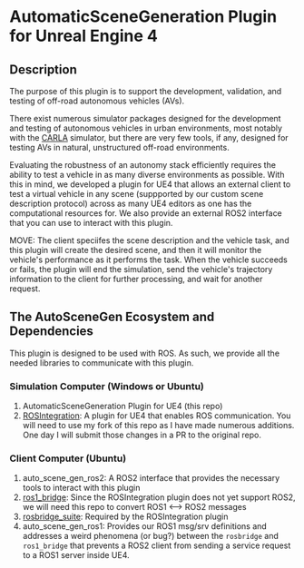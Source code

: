 # AutomaticSceneGeneration Plugin for Unreal Engine 4

## Description
The purpose of this plugin is to support the development, validation, and testing of off-road autonomous vehicles (AVs). 

There exist numerous simulator packages designed for the development and testing of autonomous vehicles in urban environments, most notably with the [CARLA](https://carla.org/) simulator, but there are very few tools, if any, designed for testing AVs in natural, unstructured off-road environments. 

Evaluating the robustness of an autonomy stack efficiently requires the ability to test a vehicle in as many diverse environments as possible. With this in mind, we developed a plugin for UE4 that allows an external client to test a virtual vehicle in any scene (suppported by our custom scene description protocol) across as many UE4 editors as one has the computational resources for. We also provide an external ROS2 interface that you can use to interact with this plugin.

MOVE: The client speciifes the scene description and the vehicle task, and this plugin will create the desired scene, and then it will monitor the vehicle's performance as it performs the task. When the vehicle succeeds or fails, the plugin will end the simulation, send the vehicle's trajectory information to the client for further processing, and wait for another request.

## The AutoSceneGen Ecosystem and Dependencies

This plugin is designed to be used with ROS. As such, we provide all the needed libraries to communicate with this plugin.

### Simulation Computer (Windows or Ubuntu)
1. AutomaticSceneGeneration Plugin for UE4 (this repo)
2. [ROSIntegration](https://github.com/tsender/ROSIntegration): A plugin for UE4 that enables ROS communication. You will need to use my fork of this repo as I have made numerous additions. One day I will submit those changes in a PR to the original repo.

### Client Computer (Ubuntu)
1. auto_scene_gen_ros2: A ROS2 interface that provides the necessary tools to interact with this plugin
2. [ros1_bridge](https://github.com/ros2/ros1_bridge): Since the ROSIntegration plugin does not yet support ROS2, we will need this repo to convert ROS1 <--> ROS2 messages
3. [rosbridge_suite](https://github.com/RobotWebTools/rosbridge_suite): Required by the ROSIntegration plugin
4. auto_scene_gen_ros1: Provides our ROS1 msg/srv definitions and addresses a weird phenomena (or bug?) between the `rosbridge` and `ros1_bridge` that prevents a ROS2 client from sending a service request to a ROS1 server inside UE4.
